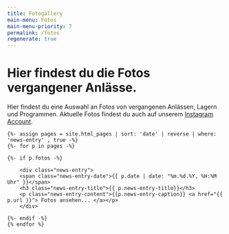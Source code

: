 ```yaml
---
title: Fotogallery
main-menu: Fotos
main-menu-priority: 7
permalink: /fotos
regenerate: true
---
```


# Hier findest du die Fotos vergangener Anlässe.

Hier findest du eine Auswahl an Fotos von vergangenen Anlässen, Lagern und Programmen.
Aktuelle Fotos findest du auch auf unserem [Instagram Account](https://www.instagram.com/cevizh11).

<div class="news-feed">

    {%- assign pages = site.html_pages | sort: 'date' | reverse | where: 'news-entry' , true -%}
    {%- for p in pages -%}
    
    {%- if p.fotos -%}
    
        <div class="news-entry">
        <span class="news-entry-date">{{ p.date | date: "%m.%d.%Y, %H:%M Uhr" }}</span>
        <h3 class="news-entry-title">{{ p.news-entry-title}}</h3>
        <p class="news-entry-content">{{p.news-entry-caption}} <a href="{{ p.url }}"> Fotos ansehen... </a></p>
        </div>
    
    {%- endif -%}
    {% endfor %}

</div>
